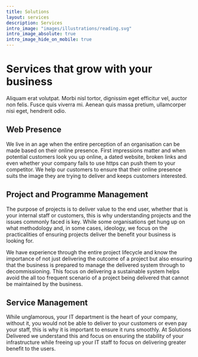 ```yaml
---
title: Solutions
layout: services
description: Services
intro_image: "images/illustrations/reading.svg"
intro_image_absolute: true
intro_image_hide_on_mobile: true
---
```


# Services that grow with your business

Aliquam erat volutpat. Morbi nisl tortor, dignissim eget efficitur vel, auctor non felis. Fusce quis viverra mi. Aenean quis massa pretium, ullamcorper nisi eget, hendrerit odio.

## Web Presence

We live in an age when the entire perception of an organisation can be made based on their online presence. First impressions matter and when potential customers look you up online, a dated website, broken links and even whether your company fails to use https can push them to your competitor. We help our customers to ensure that their online presence suits the image they are trying to deliver and keeps customers interested.

## Project and Programme Management

The purpose of projects is to deliver value to the end user, whether that is your internal staff or customers, this is why understanding projects and the issues commonly faced is key. While some organisations get hung up on what methodology and, in some cases, ideology, we focus on the practicalities of ensuring projects deliver the benefit your business is looking for.

We have experience through the entire project lifecycle and know the importance of not just delivering the outcome of a project but also ensuring that the business is prepared to manage the delivered system through to decommissioning. This focus on delivering a sustainable system helps avoid the all too frequent scenario of a project being delivered that cannot be maintained by the business.

## Service Management

While unglamorous, your IT department is the heart of your company, without it, you would not be able to deliver to your customers or even pay your staff, this is why it is important to ensure it runs smoothly. At Solutions Delivered we understand this and focus on ensuring the stability of your infrastructure while freeing up your IT staff to focus on delivering greater benefit to the users.
